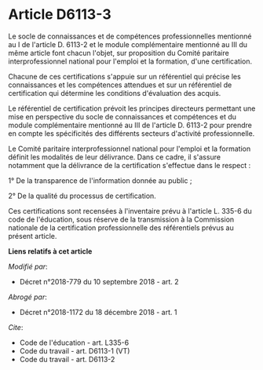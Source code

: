# Article D6113-3

Le socle de connaissances et de compétences professionnelles mentionné au I de l'article D. 6113-2 et le module
complémentaire mentionné au III du même article font chacun l'objet, sur proposition du Comité paritaire interprofessionnel
national pour l'emploi et la formation, d'une certification. 

Chacune de ces certifications s'appuie sur un référentiel qui précise les connaissances et les compétences attendues et sur
un référentiel de certification qui détermine les conditions d'évaluation des acquis.

Le référentiel de certification prévoit les principes directeurs permettant une mise en perspective du socle de connaissances
et compétences et du module complémentaire mentionné au III de l'article D. 6113-2 pour prendre en compte les spécificités
des différents secteurs d'activité professionnelle.

Le Comité paritaire interprofessionnel national pour l'emploi et la formation définit les modalités de leur délivrance. Dans
ce cadre, il s'assure notamment que la délivrance de la certification s'effectue dans le respect :

1° De la transparence de l'information donnée au public ;

2° De la qualité du processus de certification.

Ces certifications sont recensées à l'inventaire prévu à l'article L. 335-6  du code de l'éducation, sous réserve de la
transmission à la Commission nationale de la certification professionnelle des référentiels prévus au présent article.

**Liens relatifs à cet article**

_Modifié par_:

  - Décret n°2018-779 du 10 septembre 2018 - art. 2

_Abrogé par_:

  - Décret n°2018-1172 du 18 décembre 2018 - art. 1

_Cite_:

  - Code de l'éducation - art. L335-6
  - Code du travail - art. D6113-1 (VT)
  - Code du travail - art. D6113-2
